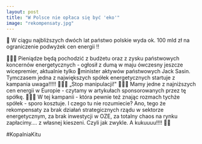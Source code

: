 ```yaml
---
layout: post
title: "W Polsce nie opłaca się być 'eko'"
image: "rekompensaty.jpg"
---
```


🚨  W ciągu najbliższych dwóch lat państwo polskie wyda ok. 100 mld zł na ograniczenie podwyżek cen energii ‼️

💸💸💸 Pieniądze będą pochodzić z budżetu oraz z zysku państwowych koncernów energetycznych - ogłosił z dumą w maju ówczesny jeszcze wicepremier, aktualnie tylko 🙈minister aktywów państwowych Jack Sasin. Tymczasem jedna z największych spółek energetycznych startuje z kampania uwaga!!!!! 🥁🥁🥁 „Stop manipulacji!" 🥁🥁🥁
Mamy jedne z najniższych cen energii w Europie - czytamy w artykułach sponsorowanych przez tę spółkę. 🤦‍♀🤦 W tej kampanii - która pewnie też znając rozmach tychże spółek - sporo kosztuje. I czego tu nie rozumiecie? Ano, tego że rekompensaty za brak działań strategicznych rządu w sektorze energetycznym, za brak inwestycji w OZE, za totalny chaos na rynku zapłacimy…. z własnej kieszeni. Czyli jak zwykle. A kukuuuu!!!! 🐻‍❄

#KopalniaKitu
